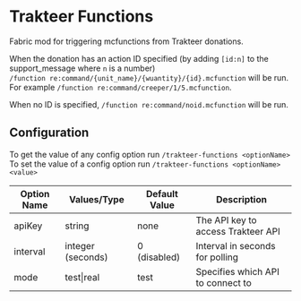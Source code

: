 # Trakteer Functions
Fabric mod for triggering mcfunctions from Trakteer donations.

When the donation has an action ID specified (by adding `[id:n]` to the support_message where `n` is a number)  
`/function re:command/{unit_name}/{wuantity}/{id}.mcfunction` will be run.  
For example `/function re:command/creeper/1/5.mcfunction`.

When no ID is specified, `/function re:command/noid.mcfunction` will be run.

## Configuration
To get the value of any config option run `/trakteer-functions <optionName>`  
To set the value of a config option run `/trakteer-functions <optionName> <value>`

| Option Name | Values/Type       | Default Value | Description                        |
|-------------|-------------------|---------------|------------------------------------|
| apiKey      | string            | none          | The API key to access Trakteer API |
| interval    | integer (seconds) | 0 (disabled)  | Interval in seconds for polling    |
| mode        | test\|real        | test          | Specifies which API to connect to  |